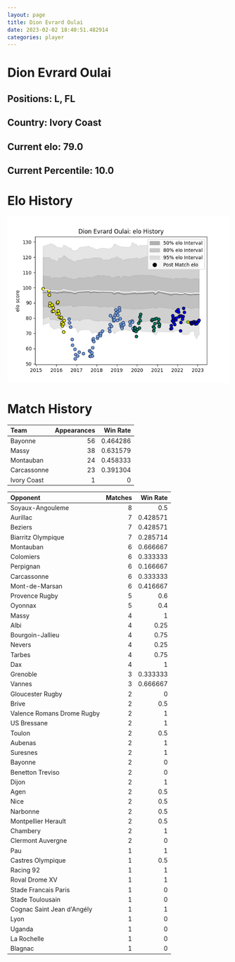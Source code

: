 ```yaml
---  
layout: page  
title: Dion Evrard Oulai  
date: 2023-02-02 18:40:51.482914  
categories: player  
---
```

# Dion Evrard Oulai

## Positions: L, FL

## Country: Ivory Coast

## Current elo: 79.0

## Current Percentile: 10.0

# Elo History


![elo history](history_DionEvrardOulai.png)
# Match History


| Team        |   Appearances |   Win Rate |
|:------------|--------------:|-----------:|
| Bayonne     |            56 |   0.464286 |
| Massy       |            38 |   0.631579 |
| Montauban   |            24 |   0.458333 |
| Carcassonne |            23 |   0.391304 |
| Ivory Coast |             1 |   0        |

| Opponent                   |   Matches |   Win Rate |
|:---------------------------|----------:|-----------:|
| Soyaux-Angouleme           |         8 |   0.5      |
| Aurillac                   |         7 |   0.428571 |
| Beziers                    |         7 |   0.428571 |
| Biarritz Olympique         |         7 |   0.285714 |
| Montauban                  |         6 |   0.666667 |
| Colomiers                  |         6 |   0.333333 |
| Perpignan                  |         6 |   0.166667 |
| Carcassonne                |         6 |   0.333333 |
| Mont-de-Marsan             |         6 |   0.416667 |
| Provence Rugby             |         5 |   0.6      |
| Oyonnax                    |         5 |   0.4      |
| Massy                      |         4 |   1        |
| Albi                       |         4 |   0.25     |
| Bourgoin-Jallieu           |         4 |   0.75     |
| Nevers                     |         4 |   0.25     |
| Tarbes                     |         4 |   0.75     |
| Dax                        |         4 |   1        |
| Grenoble                   |         3 |   0.333333 |
| Vannes                     |         3 |   0.666667 |
| Gloucester Rugby           |         2 |   0        |
| Brive                      |         2 |   0.5      |
| Valence Romans Drome Rugby |         2 |   1        |
| US Bressane                |         2 |   1        |
| Toulon                     |         2 |   0.5      |
| Aubenas                    |         2 |   1        |
| Suresnes                   |         2 |   1        |
| Bayonne                    |         2 |   0        |
| Benetton Treviso           |         2 |   0        |
| Dijon                      |         2 |   1        |
| Agen                       |         2 |   0.5      |
| Nice                       |         2 |   0.5      |
| Narbonne                   |         2 |   0.5      |
| Montpellier Herault        |         2 |   0.5      |
| Chambery                   |         2 |   1        |
| Clermont Auvergne          |         2 |   0        |
| Pau                        |         1 |   1        |
| Castres Olympique          |         1 |   0.5      |
| Racing 92                  |         1 |   1        |
| Roval Drome XV             |         1 |   1        |
| Stade Francais Paris       |         1 |   0        |
| Stade Toulousain           |         1 |   0        |
| Cognac Saint Jean d'Angély |         1 |   1        |
| Lyon                       |         1 |   0        |
| Uganda                     |         1 |   0        |
| La Rochelle                |         1 |   0        |
| Blagnac                    |         1 |   0        |
